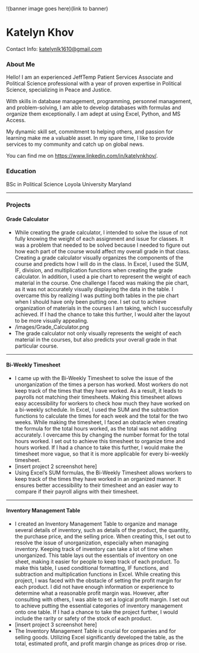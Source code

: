 !(banner image goes here)(link to banner)
# Katelyn Khov
Contact Info: katelynlk1610@gmail.com
### About Me 
Hello! I am an experienced JeffTemp Patient Services Associate and Political Science professional with a year of proven expertise in Political Science, specializing in Peace and Justice. 

With skills in database management, programming, personnel management, and problem-solving, I am able to develop databases with formulas and organize them exceptionally. I am adept at using Excel, Python, and MS Access. 

My dynamic skill set, commitment to helping others, and passion for learning make me a valuable asset. In my spare time, I like to provide services to my community and catch up on global news.

You can find me on https://www.linkedin.com/in/katelynkhov/.

### Education 
BSc in Political Science
Loyola University Maryland
***
### Projects

#### Grade Calculator
 - While creating the grade calculator, I intended to solve the issue of not fully knowing the weight of each assignment and issue for classes. It was a problem that needed to be solved because I needed to figure out how each part of the course would affect my overall grade in that class. Creating a grade calculator visually organizes the components of the course and predicts how I will do in the class. In Excel, I used the SUM, IF, division, and multiplication functions when creating the grade calculator. In addition, I used a pie chart to represent the weight of each material in the course. One challenge I faced was making the pie chart, as it was not accurately visually displaying the data in the table. I overcame this by realizing I was putting both tables in the pie chart when I should have only been putting one. I set out to achieve organization of materials in the courses I am taking, which I successfully achieved. If I had the chance to take this further, I would alter the layout to be more visually appealing.
 - /images/Grade_Calculator.png
 - The grade calculator not only visually represents the weight of each material in the courses, but also predicts your overall grade in that particular course. 

***
#### Bi-Weekly Timesheet
 - I came up with the Bi-Weekly Timesheet to solve the issue of the unorganization of the times a person has worked. Most workers do not keep track of the times that they have worked. As a result, it leads to payrolls not matching their timesheets. Making this timesheet allows easy accessibility for workers to check how much they have worked on a bi-weekly schedule. In Excel, I used the SUM and the subtraction functions to calculate the times for each week and the total for the two weeks. While making the timesheet, I faced an obstacle when creating the formula for the total hours worked, as the total was not adding accurately. I overcame this by changing the number format for the total hours worked. I set out to achieve this timesheet to organize time and hours worked. If I had a chance to take this further, I would make the timesheet more vague, so that it is more applicable for every bi-weekly timesheet.
 - [insert project 2 screenshot here]
 - Using Excel’s SUM formulas, the Bi-Weekly Timesheet allows workers to keep track of the times they have worked in an organized manner. It ensures better accessibility to their timesheet and an easier way to compare if their payroll aligns with their timesheet. 

***
#### Inventory Management Table
 - I created an Inventory Management Table to organize and manage several details of inventory, such as details of the product, the quantity, the purchase price, and the selling price. When creating this, I set out to resolve the issue of unorganization, especially when managing inventory. Keeping track of inventory can take a lot of time when unorganized. This table lays out the essentials of inventory on one sheet, making it easier for people to keep track of each product. To make this table, I used conditional formatting, IF functions, and subtraction and multiplication functions in Excel. While creating this project, I was faced with the obstacle of setting the profit margin for each product. I did not have enough information or experience to determine what a reasonable profit margin was. However, after consulting with others, I was able to set a logical profit margin. I set out to achieve putting the essential categories of inventory management onto one table. If I had a chance to take the project further, I would include the rarity or safety of the stock of each product. 
 - [insert project 3 screenshot here]
 - The Inventory Management Table is crucial for companies and for selling goods. Utilizing Excel significantly developed the table, as the total, estimated profit, and profit margin change as prices drop or rise. 

